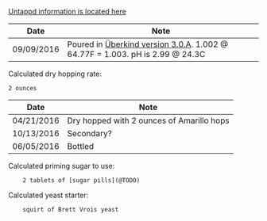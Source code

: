 [Untappd information is located here](https://untappd.com/b/hamzy-homebrew-dry-hopped-uberkind-clone-v1-0-d1/1626174)

Date | Note
--- | ---
09/09/2016 | Poured in [Überkind version 3.0.A](https://github.com/hamzy/AndromedaBrewery/tree/master/Beers/%C3%9Cberkind/v3). 1.002 @ 64.77F = 1.003. pH is 2.99 @ 24.3C

Calculated dry hopping rate:

```
2 ounces
```

Date | Note
--- | ---
04/21/2016 | Dry hopped with 2 ounces of Amarillo hops
10/13/2016 | Secondary?
06/05/2016 | Bottled

Calculated priming sugar to use:
```
    2 tablets of [sugar pills](@TODO)
```

Calculated yeast starter:
```
    squirt of Brett Vrois yeast
```
